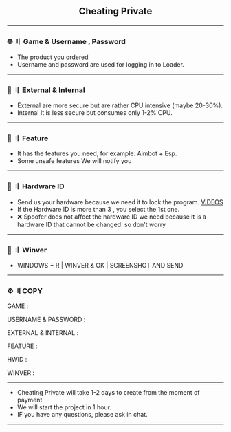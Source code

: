 <h2 align="center">

Cheating Private

---

### 🌐 〢 Game & Username , Password

- The product you ordered
- Username and password are used for logging in to Loader.
---

### 💭 〢 External & Internal

- External are more secure but are rather CPU intensive (maybe 20-30%).
- Internal It is less secure but consumes only 1-2% CPU. 
---

### 📌 〢 Feature 

- It has the features you need, for example: Aimbot + Esp.
- Some unsafe features We will notify you

---

### 🔎 〢 Hardware ID 

- Send us your hardware because we need it to lock the program. [VIDEOS](https://youtu.be/WjtAUCDMihQ)
- If the Hardware ID is more than 3 , you select the 1st one.
- ❌ Spoofer does not affect the hardware ID we need because it is a hardware ID that cannot be changed. so don't worry 
---

### 📁 〢 Winver

- WINDOWS + R | WINVER & OK | SCREENSHOT AND SEND 

---

### ⚙ 〢COPY 

GAME : 

USERNAME & PASSWORD : 

EXTERNAL & INTERNAL : 

FEATURE : 

HWID : 

WINVER : 

---


- Cheating Private will take 1-2 days to create from the moment of payment 
- We will start the project in 1 hour. 
- IF you have any questions, please ask in chat.

---
